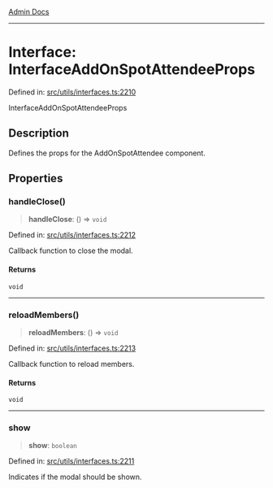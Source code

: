 [Admin Docs](/)

***

# Interface: InterfaceAddOnSpotAttendeeProps

Defined in: [src/utils/interfaces.ts:2210](https://github.com/PalisadoesFoundation/talawa-admin/blob/main/src/utils/interfaces.ts#L2210)

InterfaceAddOnSpotAttendeeProps

## Description

Defines the props for the AddOnSpotAttendee component.

## Properties

### handleClose()

> **handleClose**: () => `void`

Defined in: [src/utils/interfaces.ts:2212](https://github.com/PalisadoesFoundation/talawa-admin/blob/main/src/utils/interfaces.ts#L2212)

Callback function to close the modal.

#### Returns

`void`

***

### reloadMembers()

> **reloadMembers**: () => `void`

Defined in: [src/utils/interfaces.ts:2213](https://github.com/PalisadoesFoundation/talawa-admin/blob/main/src/utils/interfaces.ts#L2213)

Callback function to reload members.

#### Returns

`void`

***

### show

> **show**: `boolean`

Defined in: [src/utils/interfaces.ts:2211](https://github.com/PalisadoesFoundation/talawa-admin/blob/main/src/utils/interfaces.ts#L2211)

Indicates if the modal should be shown.
